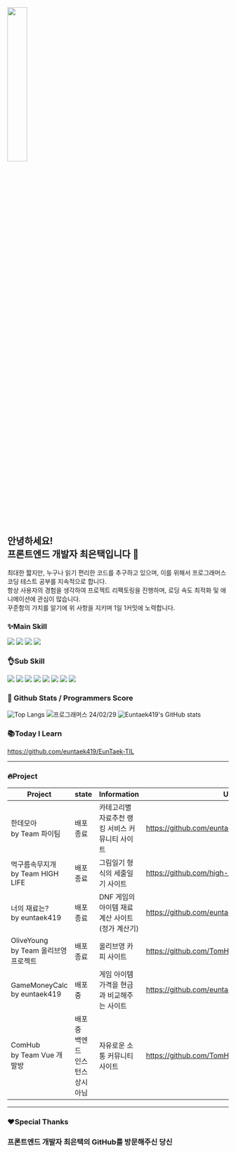   <div>
    <img width="30%" src="https://github.com/euntaek419/euntaek419/assets/100109284/afeb686c-2a15-47f5-b07e-0a3cdffa3daf"/>
  </div>

  ## 안녕하세요! <br/> 프론트엔드 개발자 최은택입니다 👋

  최대한 짧지만, 누구나 읽기 편리한 코드를 추구하고 있으며, 이를 위해서 프로그래머스 코딩 테스트 공부를 지속적으로 합니다. <br/>
  항상 사용자의 경험을 생각하여 프로젝트 리팩토링을 진행하며, 로딩 속도 최적화 및 애니메이션에 관심이 많습니다. <br/>
  꾸준함의 가치를 알기에 위 사항을 지키며 1일 1커밋에 노력합니다. <br/>

  ### ✨Main Skill


  <div>

  <img src="https://img.shields.io/badge/html5-E34F26?style=for-the-badge&logo=html5&logoColor=white">
  <img src="https://img.shields.io/badge/css-1572B6?style=for-the-badge&logo=css3&logoColor=white">
  <img src="https://img.shields.io/badge/javascript-F7DF1E?style=for-the-badge&logo=javascript&logoColor=black">
  <img src='https://img.shields.io/badge/Vue.js-35495E?style=for-the-badge&logo=vuedotjs&logoColor=4FC08D'/>

  </div>

  ### 👌Sub Skill

  <div>
    <img src="https://img.shields.io/badge/Java-007396.svg?&style=for-the-badge&logo=Java&logoColor=white">
    <img src="https://img.shields.io/badge/python-3776AB?style=for-the-badge&logo=python&logoColor=white">
    <img src="https://img.shields.io/badge/mysql-4479A1?style=for-the-badge&logo=mysql&logoColor=white">
    <img src="https://img.shields.io/badge/Visual Studio Code-007ACC?style=for-the-badge&logo=Visual Studio Code&logoColor=white"/>
    <img src="https://img.shields.io/badge/springboot-6DB33F?style=for-the-badge&logo=springboot&logoColor=white">
    <img src="https://img.shields.io/badge/bootstrap-7952B3?style=for-the-badge&logo=bootstrap&logoColor=white">
    <img src="https://shields.io/badge/TypeScript-3178C6?logo=TypeScript&logoColor=FFF&style=for-the-badge">
    <img src="https://img.shields.io/badge/Amazon AWS-232F3E?style=for-the-badge&logo=amazonaws&logoColor=white"/>
  </div>
  <div>
    
  ### 👀 Github Stats / Programmers Score
  ![Top Langs](https://github-readme-stats.vercel.app/api/top-langs/?username=euntaek419&layout=compact&theme=vue-dark)
  ![프로그래머스 24/02/29](https://github.com/euntaek419/euntaek419/assets/100109284/2c4dcb94-a3b8-4fee-940c-fd30637a386d)
  ![Euntaek419's GitHub stats](https://github-readme-stats.vercel.app/api?username=euntaek419&show_icons=true&theme=vue-dark)

  ### 📚Today I Learn
  https://github.com/euntaek419/EunTaek-TIL

  </div>

  ---

  ### 🔥Project
|Project|state|Information|URL|
|---|---|---|---|
|한데모아 <br/> by Team 파이팀|배포 종료|카테고리별 자료추천 랭킹 서비스 커뮤니티 사이트|https://github.com/euntaek419/handemoa_ver2|
|먹구름속무지개 <br/> by Team HIGH LIFE|배포 종료|그림일기 형식의 세줄일기 사이트|https://github.com/high-life-Team/high-life|
|너의 재료는? <br/> by euntaek419|배포 종료|DNF 게임의 아이템 재료 계산 사이트 (정가 계산기)|https://github.com/euntaek419/your-materials|
|OliveYoung <br/> by Team 올리브영 프로젝트|배포 종료|올리브영 카피 사이트|https://github.com/TomHoon/OliveYoung_Frontend|
|GameMoneyCalc <br/> by euntaek419|배포 중|게임 아이템 가격을 현금과 비교해주는 사이트|https://github.com/euntaek419/GameMoneyCalc|
|ComHub <br/> by Team Vue 개발방 <br/> |배포 중 <br/> 백엔드 <br/> 인스턴스 <br/> 상시 아님|자유로운 소통 커뮤니티 사이트|https://github.com/TomHoon/CommunityProject|

  ---

  ### ❤️Special Thanks
  ### 프론트엔드 개발자 최은택의 GitHub를 방문해주신 당신

<!--
**euntaek419/euntaek419** is a ✨ _special_ ✨ repository because its `README.md` (this file) appears on your GitHub profile.

Here are some ideas to get you started:

- 🔭 I’m currently working on ...
- 🌱 I’m currently learning ...
- 👯 I’m looking to collaborate on ...
- 🤔 I’m looking for help with ...
- 💬 Ask me about ...
- 📫 How to reach me: ...
- 😄 Pronouns: ...
- ⚡ Fun fact: ...
-->
